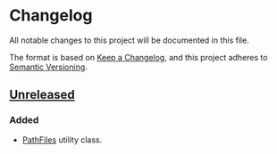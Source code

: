 # Changelog

All notable changes to this project will be documented in this file.

The format is based on [Keep a Changelog](https://keepachangelog.com/en/1.0.0/),
and this project adheres to [Semantic Versioning](https://semver.org/spec/v2.0.0.html).

## [Unreleased]

### Added

- [PathFiles](src/main/java/io/github/mjaroslav/sharedjava/io/PathFiles.java) utility class.

[unreleased]: https://github.com/MJaroslav/MJaroslav-Shared-Java/

